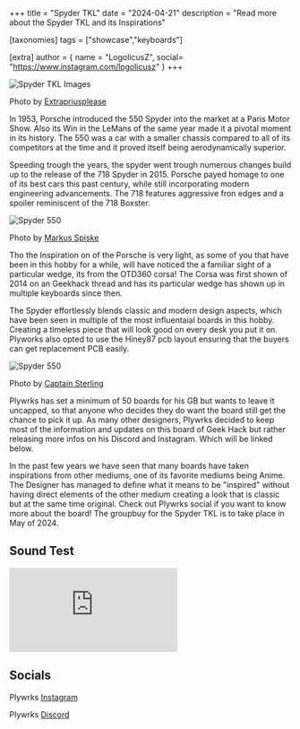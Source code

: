 +++
title = "Spyder TKL"
date = "2024-04-21"
description = "Read more about the Spyder TKL and its Inspirations"

[taxonomies]
tags = ["showcase","keyboards"]

[extra]
author = { name = "LogolicusZ", social= "https://www.instagram.com/logolicusz" }
+++

<img src="/imgs/Spyder-article/Spyder5.jpeg" alt="Spyder TKL Images" title="Image by extra Prius" class="TitleImage">

<p class="image-text">Photo by <a href="https://www.instagram.com/extrapriusplease.kb/">Extrapriusplease</a></p>

In 1953, Porsche introduced the 550 Spyder into the market at a Paris Motor Show. Also its Win in the LeMans of the same year made it a pivotal moment in its history. The 550 was a car with a smaller chassis compared to all of its competitors at the time and it proved itself being aerodynamically superior.

Speeding trough the years, the spyder went trough numerous changes build up to the release of the 718 Spyder in 2015. Porsche payed homage to one of its best cars this past century, while still incorporating modern engineering advancements. The 718 features aggressive fron edges and a spoiler reminiscent of the 718 Boxster.

<img src="/imgs/Spyder-article/car1.jpg" alt="Spyder 550" title="Image by extra Prius" class="carImage">

<p class="image-text">Photo by <a href="https://unsplash.com/photos/a-close-up-of-a-car-parked-in-a-field-UhTNl-xLOCU">Markus Spiske</a></p>

Tho the Inspiration on of the Porsche is very light, as some of you that have been in this hobby for a while, will have noticed the a familiar sight of a particular wedge, its from the OTD360 corsa! The Corsa was first shown of 2014 on an Geekhack thread and has its particular wedge has shown up in multiple keyboards since then.

The Spyder effortlessly blends classic and modern design aspects, which have been seen in multiple of the most influentaial boards in this hobby. Creating a timeless piece that will look good on every desk you put it on. Plyworks also opted to use the Hiney87 pcb layout ensuring that the buyers can get replacement PCB easily.  

<img src="/imgs/Spyder-article/Spyder6.jpg" alt="Spyder 550" title="Image by Captainsterling" class="TitleImage">

<p class="image-text">Photo by <a href="https://www.instagram.com/p/C4Dlw5-OCrH/?hl=en&img_index=1">Captain Sterling</a></p>

Plywrks has set a minimum of 50 boards for his GB but wants to leave it uncapped, so that anyone who decides they do want the board still get the chance to pick it up. As many other designers, Plywrks decided to keep most of the information and updates on this board of Geek Hack but rather releasing more infos on his Discord and Instagram. Which will be linked below.

In the past few years we have seen that many boards have taken inspirations from other mediums, one of its favorite mediums being Anime. The Designer has managed to define what it means to be "inspired" without having direct elements of the other medium creating a look that is classic but at the same time original.
Check out Plywrks social if you want to know more about the board! The groupbuy for the Spyder TKL is to take place in May of 2024.

## Sound Test

<iframe  src="https://www.youtube.com/embed/cQe-mQUS7KI?si=hxLRQGXMZsIjuqr7" title="YouTube video player" frameborder="0" allow="accelerometer; autoplay; clipboard-write; encrypted-media; gyroscope; picture-in-picture; web-share" referrerpolicy="strict-origin-when-cross-origin" allowfullscreen></iframe>
  
## Socials

Plywrks [Instagram](https://www.instagram.com/plywrks)

Plywrks [Discord](https://discord.com/invite/rwBM7tpchE)
